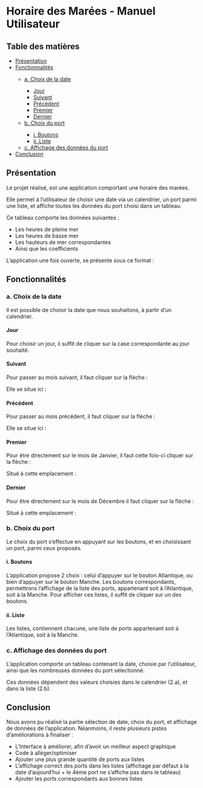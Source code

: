# Horaire des Marées - Manuel Utilisateur

## Table des matières
<ul>
    <li><a href="#Presentation">Présentation</a></li>
    <li><a href="#Fonctionnalites">Fonctionnalités</a></li>
       <ul>
        <li><a href="#ChoixDate">a. Choix de la date</a></li>
           <ul>
            <li><a href="#Jour">Jour</a></li>
            <li><a href="#Suivant">Suivant</a></li>
            <li><a href="#Precedent">Précédent</a></li>
            <li><a href="#Premier">Premier</a></li>
            <li><a href="#Dernier">Dernier</a></li>
           </ul>    
        <li><a href="#ChoixPort">b. Choix du port</a></li>
           <ul> 
            <li><a href="#Boutons">i. Boutons</a></li>
            <li><a href="#Liste">ii. Liste</a></li>
           </ul>    
        <li><a href="#AffichageDonnees">c. Affichage des données du port</a></li>
       </ul>    
    <li><a href="#Conclusion">Conclusion</a></li>
</ul>

<div id = "Presentation">
    
## Présentation
    
</div>

Le projet réalisé, est une application comportant une horaire des marées.

Elle permet à l’utilisateur de choisir une date via un calendrier, un port parmi une liste, et affiche toutes les données du port choisi dans un tableau. 

Ce tableau comporte les données suivantes : 
<ul>
    <li>Les heures de pleine mer</li>
    <li>Les heures de basse mer</li>
    <li>Les hauteurs de mer correspondantes</li>
    <li>Ainsi que les coefficients</li>
</ul>    


L’application une fois ouverte, se présente sous ce format : 

<div id = "Fonctionnalites">
    
## Fonctionnalités
    
</div>

<div id = "ChoixDate">
    
### a. Choix de la date
    
</div>

Il est possible de choisir la date que nous souhaitons, à partir d’un calendrier.

<div id = "Jour">
    
#### Jour
    
</div>

Pour choisir un jour, il suffit de cliquer sur la case correspondante au jour souhaité.
    
<div id = "Suivant">
    
#### Suivant
    
</div>

Pour passer au mois suivant, il faut cliquer sur la flèche : 

Elle se situe ici : 
    
<div id = "Precedent">
    
#### Précédent
    
</div>

Pour passer au mois précédent, il faut cliquer sur la flèche : 


Elle se situe ici : 
    
<div id = "Premier">
    
#### Premier
    
</div>

Pour être directement sur le mois de Janvier, il faut cette fois-ci cliquer sur la flèche :

Situé à cette emplacement : 
    
<div id = "Dernier">
    
#### Dernier
    
</div>

Pour être directement sur le mois de Décembre il faut cliquer sur la flèche :

Situé à cette emplacement : 




<div id = "ChoixPort">
    
### b. Choix du port
    
</div>

Le choix du port s’effectue en appuyant sur les boutons, et en choisissant un port, parmi ceux proposés.

<div id = "Boutons">
    
#### i. Boutons
    
</div>

L’application propose 2 choix : celui d’appuyer sur le bouton Atlantique, ou bien d’appuyer sur le bouton Manche.
Les boutons correspondants, permettrons l’affichage de la liste des ports, appartenant soit à l’Atlantique, soit à la Manche.
Pour afficher ces listes, il suffit de cliquer sur un des boutons.
    
<div id = "Liste">
    
#### ii. Liste
    
</div>

Les listes, contiennent chacune, une liste de ports appartenant soit à l’Atlantique, soit à la Manche.

<div id = "AffichageDonnees">
    
### c. Affichage des données du port
    
</div>

L’application comporte un tableau contenant la date, choisie par l’utilisateur, ainsi que les nombreuses données du port sélectionné.

Ces données dépendent des valeurs choisies dans le calendrier (2.a), et dans la liste (2.b).

<div id = "Conclusion">
    
## Conclusion
    
</div>

Nous avons pu réalisé la partie sélection de date, choix du port, et affichage de données de l’application.
Néanmoins, il reste plusieurs pistes d’améliorations à finaliser :
<ul>
    <li>L’Interface à améliorer, afin d’avoir un meilleur aspect graphique</li>
    <li>Code à alléger/optimiser</li>
    <li>Ajouter une plus grande quantité de ports aux listes</li>
    <li>L’affichage correct des ports dans les listes (affichage par défaut à la date d’aujourd’hui + le 4ème port ne s’affiche pas dans le tableau)</li>
    <li>Ajouter les ports correspondants aux bonnes listes</li>
</ul>    
    
      
